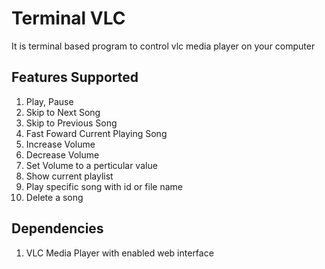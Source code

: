 # Terminal VLC
It is terminal based program to control vlc media player on your computer

## Features Supported
1. Play, Pause
2. Skip to Next Song
3. Skip to Previous Song
4. Fast Foward Current Playing Song
5. Increase Volume 
6. Decrease Volume
7. Set Volume to a perticular value
8. Show current playlist
9. Play specific song with id or file name
10. Delete a song

## Dependencies
1. VLC Media Player with enabled web interface
